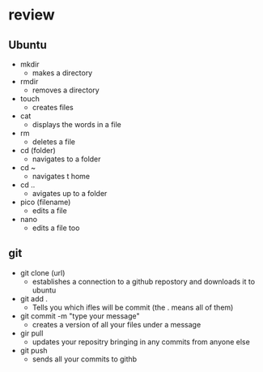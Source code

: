 # review

## Ubuntu
  - mkdir
    - makes a directory
  - rmdir
    - removes a directory
  - touch
    - creates files
  - cat
    - displays the words in a file
  - rm
    - deletes a file
  - cd (folder)
    - navigates to a folder
  - cd ~
    - navigates t home
  - cd ..
    - avigates up to a folder
  - pico (filename)
    - edits a file
  - nano
    - edits a file too

## git
  - git clone (url)
    - establishes a connection to a github repostory and downloads it to ubuntu
  - git add . 
    - Tells you which ifles will be commit (the . means all of them)
  - git commit -m "type your message"
    - creates a version of all your files under a message
  - gir pull
    - updates your repositry bringing in any commits from anyone else
  - git push
    - sends all your commits to githb
 
